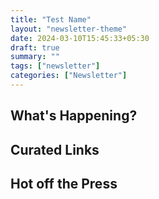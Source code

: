 ```yaml
---
title: "Test Name"
layout: "newsletter-theme"
date: 2024-03-10T15:45:33+05:30
draft: true
summary: ""
tags: ["newsletter"]
categories: ["Newsletter"]
---
```


## What's Happening?

## Curated Links

## Hot off the Press
